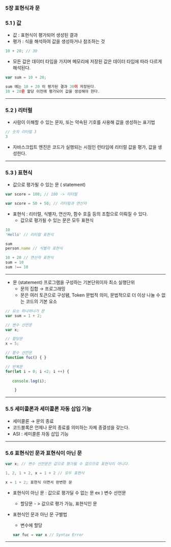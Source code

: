 ### 5장 표현식과 문

### 5.1 ) 값

- 값 : 표현식이 평가되어 생성된 결과
- 평가 : 식을 해석하여 값을 생성하거나 참조하는 것

```jsx
10 + 20; // 30
```

- 모든 값은 데이터 타입을 가지며 메모리에 저장된 값은 데이터 타입에 따라 다르게 해석된다.

```jsx
var sum = 10 + 20;

sum 에는 10 + 20 이 평가된 결과 30이 저장된다.
10 + 20은 할당 이전에 평가되어 값을 생성해야 한다.
```

---

### 5.2 ) 리터럴

- 사람이 이해할 수 있는 문자, 또는 약속된 기호를 사용해 값을 생성하는 표기법

```jsx
// 숫자 리터럴 3
3
```

- 자바스크립트 엔진은 코드가 실행되는 시점인 런타임에 리터럴 값을 평가, 값을 생성한다.

---

### 5.3 ) 표현식

- 값으로 평가될 수 있는 문 ( statement)

```jsx
var score = 100; // 100 -> 리터럴

var score = 50 + 50; // 리터럴과 연산자
```

- 표현식 : 리터럴, 식별자, 연산자, 함수 호출 등의 조합으로 이뤄질 수 있다.
    - 값으로 평가될 수 있는 문은 모두 표현식

```jsx
10
'Hello' // 리터럴 표현식

sum
person.name // 식별자 표현식

10 + 20 // 연산자 표현식
sum = 10
sum !== 10
```

---

- 문 (statement) 프로그램을 구성하는 기본단위이자 최소 실행단위
    - 문의 집합 → 프로그래밍
    - 문은 여러 토큰으로 구성됌, Token 문법적 의미, 문법적으로 더 이상 나눌 수 없는 코드의 기본 요소

```jsx
// 요소 하나하나가 문
var sum = 1 + 2;
```

```jsx
// 변수 선언문
var x;

// 할당문
x = 5;

// 함수 선언문
function fuc() { }

// 반복문
for(let i = 0; i <2; i ++) {
 
   console.log(i);

	}
```

---

### 5.5 세미콜론과 세미콜론 자동 삽입 기능

- 세미콜론 → 문의 종료
- 코드블록은 언제나 문의 종료를 의미하는 자체 종결성을 갖는다.
- ASI : 세미콜론 자동 삽입 기능

---

### 5.6 표현식인 문과 표현식이 아닌 문

```jsx
var x; // 변수 선언문은 값으로 평가될 수 없으므로 표현식이 아니다.

1, 2, 1 + 2, x = 1 + 2 // 모두 표현식

x = 1 + 2; 표현식 이면서 완변한 문
```

- 표현식이 아닌 문 : 값으로 평가딜 수 없는 문 ex ) 변수 선언문
    - 할당문 - > 값으로 평가 가능, 표현식인 문

- 표현식인 문과 아닌 문 구별법
    - 변수에 할당
    
    ```jsx
    var fuc = var x // Syntax Error 
    ```
    

---
